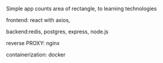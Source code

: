 Simple app counts area of rectangle, to learning technologies

frontend: react with axios,

backend:redis, postgres, express, node.js

reverse PROXY: nginx

containerization: docker
